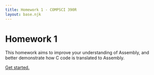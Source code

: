 ```yaml
---
title: Homework 1 - COMPSCI 390R
layout: base.njk
---
```


# Homework 1

This homework aims to improve your understanding of Assembly, and better demonstrate how C code is translated to Assembly.

[Get started.]()